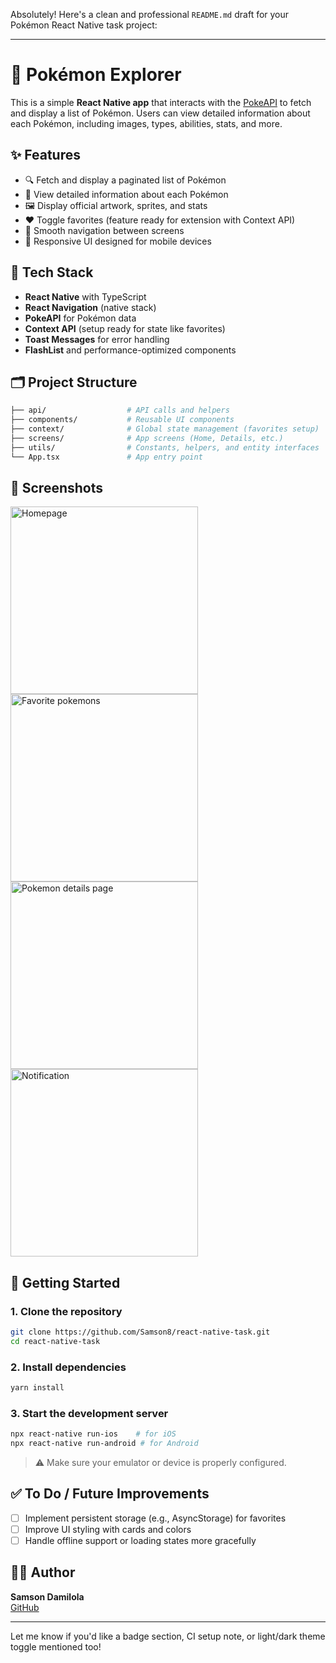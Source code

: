 Absolutely! Here's a clean and professional `README.md` draft for your Pokémon React Native task project:

---

# 📱 Pokémon Explorer

This is a simple **React Native app** that interacts with the [PokeAPI](https://pokeapi.co/) to fetch and display a list of Pokémon. Users can view detailed information about each Pokémon, including images, types, abilities, stats, and more.

## ✨ Features

- 🔍 Fetch and display a paginated list of Pokémon
- 📄 View detailed information about each Pokémon
- 🖼️ Display official artwork, sprites, and stats
- ❤️ Toggle favorites (feature ready for extension with Context API)
- 🚀 Smooth navigation between screens
- 📱 Responsive UI designed for mobile devices

## 🔧 Tech Stack

- **React Native** with TypeScript
- **React Navigation** (native stack)
- **PokeAPI** for Pokémon data
- **Context API** (setup ready for state like favorites)
- **Toast Messages** for error handling
- **FlashList** and performance-optimized components

## 🗂️ Project Structure

```bash
├── api/                  # API calls and helpers
├── components/           # Reusable UI components
├── context/              # Global state management (favorites setup)
├── screens/              # App screens (Home, Details, etc.)
├── utils/                # Constants, helpers, and entity interfaces
└── App.tsx               # App entry point
```

## 📸 Screenshots

<img src="https://github.com/user-attachments/assets/c1a9fc60-79de-407b-a7e6-197e1c851f0a" alt="Homepage" width="300" >
<img src="https://github.com/user-attachments/assets/b0451ff9-2ca1-42c2-9a84-55376c411841" alt="Favorite pokemons" width="300" >
<img src="https://github.com/user-attachments/assets/446b1117-9307-40d2-b881-a94788646eac" alt="Pokemon details page" width="300" >
<img src="https://github.com/user-attachments/assets/7afe4d0e-d083-4aeb-96a3-22c4f17e5a19" alt="Notification" width="300" >



## 🚀 Getting Started

### 1. Clone the repository

```bash
git clone https://github.com/Samson8/react-native-task.git
cd react-native-task
```

### 2. Install dependencies

```bash
yarn install
```

### 3. Start the development server

```bash
npx react-native run-ios    # for iOS
npx react-native run-android # for Android
```

> ⚠️ Make sure your emulator or device is properly configured.

## ✅ To Do / Future Improvements

- [ ] Implement persistent storage (e.g., AsyncStorage) for favorites
- [ ] Improve UI styling with cards and colors
- [ ] Handle offline support or loading states more gracefully

## 🧑‍💻 Author

**Samson Damilola**  
[GitHub](https://github.com/Samson8)

---

Let me know if you'd like a badge section, CI setup note, or light/dark theme toggle mentioned too!
